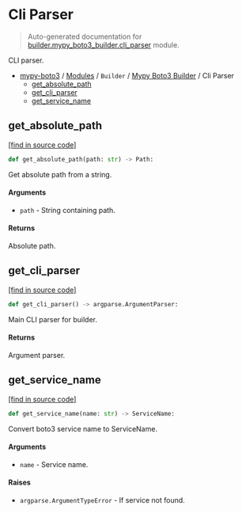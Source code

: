 # Cli Parser

> Auto-generated documentation for [builder.mypy_boto3_builder.cli_parser](https://github.com/vemel/mypy_boto3/blob/master/builder/mypy_boto3_builder/cli_parser.py) module.

CLI parser.

- [mypy-boto3](../../README.md#mypy_boto3) / [Modules](../../MODULES.md#mypy-boto3-modules) / `Builder` / [Mypy Boto3 Builder](index.md#mypy-boto3-builder) / Cli Parser
    - [get_absolute_path](#get_absolute_path)
    - [get_cli_parser](#get_cli_parser)
    - [get_service_name](#get_service_name)

## get_absolute_path

[[find in source code]](https://github.com/vemel/mypy_boto3/blob/master/builder/mypy_boto3_builder/cli_parser.py#L11)

```python
def get_absolute_path(path: str) -> Path:
```

Get absolute path from a string.

#### Arguments

- `path` - String containing path.

#### Returns

Absolute path.

## get_cli_parser

[[find in source code]](https://github.com/vemel/mypy_boto3/blob/master/builder/mypy_boto3_builder/cli_parser.py#L40)

```python
def get_cli_parser() -> argparse.ArgumentParser:
```

Main CLI parser for builder.

#### Returns

Argument parser.

## get_service_name

[[find in source code]](https://github.com/vemel/mypy_boto3/blob/master/builder/mypy_boto3_builder/cli_parser.py#L24)

```python
def get_service_name(name: str) -> ServiceName:
```

Convert boto3 service name to ServiceName.

#### Arguments

- `name` - Service name.

#### Raises

- `argparse.ArgumentTypeError` - If service not found.
